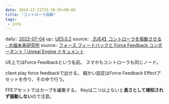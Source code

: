 ```yaml
---
date: 2024-12-21T15:20:55+09:00
title: "コントローラ振動"
tags:
 - Info
---
```


daily:: [2022-07-04](Daily_Note/2022-07-04.md)
up:: [UE5.0.2](../Bar/App/UE5.0.2.md)
source:: [【UE4】コントローラを振動させる - 大福未来研究所](https://dfkfuturelab.hatenablog.com/entry/2017/01/07/222913)
source:: [フォース フィードバックと Force Feedback コンポーネント | Unreal Engine ドキュメント](https://docs.unrealengine.com/4.27/ja/InteractiveExperiences/ForceFeedback/)

UE上ではForce Feedbackという名前。
スマホもコントローラも同じノード。

client play force feedbackで出せる。
細かい設定はForce Feedback Effectアセットを作り、その中で行う。

FFEアセットではカーブを編集する。
Keyは二つ以上ないと**長さとして検知されず振動しない**ので注意。